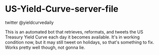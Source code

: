# US-Yield-Curve-server-file
twitter @yieldcurvedaily

This is an automated bot that retrieves, reformats, and tweets the US Treasury Yield Curve each day it becomes available. It's in working condition now, but it may still tweet on holidays, so that's something to fix. Works pretty well though, not gonna lie.
